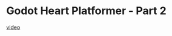 # Godot Heart Platformer - Part 2 

[video](https://www.youtube.com/watch?v=U0aMEdlJ4Io&list=PL9FzW-m48fn0i9GYBoTY-SI3yOBZjH1kJ&index=2)


